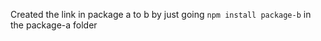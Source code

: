 Created the link in package a to b by just going
```npm install package-b``` in the package-a folder
